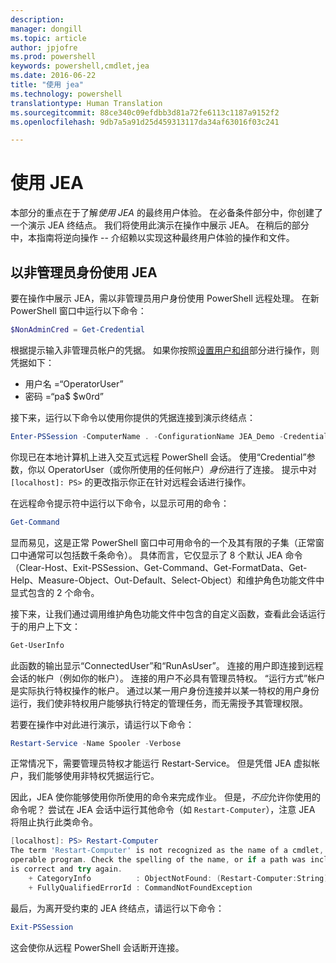 ```yaml
---
description: 
manager: dongill
ms.topic: article
author: jpjofre
ms.prod: powershell
keywords: powershell,cmdlet,jea
ms.date: 2016-06-22
title: "使用 jea"
ms.technology: powershell
translationtype: Human Translation
ms.sourcegitcommit: 88ce340c09efdbb3d81a72fe6113c1187a9152f2
ms.openlocfilehash: 9db7a5a91d25d459313117da34af63016f03c241

---
```


# 使用 JEA
本部分的重点在于了解*使用 JEA* 的最终用户体验。
在必备条件部分中，你创建了一个演示 JEA 终结点。
我们将使用此演示在操作中展示 JEA。
在稍后的部分中，本指南将逆向操作 -- 介绍赖以实现这种最终用户体验的操作和文件。

## 以非管理员身份使用 JEA
要在操作中展示 JEA，需以非管理员用户身份使用 PowerShell 远程处理。
在新 PowerShell 窗口中运行以下命令：   

```PowerShell
$NonAdminCred = Get-Credential
```

根据提示输入非管理员帐户的凭据。
如果你按照[设置用户和组](creating-a-domain-controller.md#set-up-users-and-groups)部分进行操作，则凭据如下：
-   用户名 =“OperatorUser”
-   密码 =“pa$ $w0rd”

接下来，运行以下命令以使用你提供的凭据连接到演示终结点：

```PowerShell
Enter-PSSession -ComputerName . -ConfigurationName JEA_Demo -Credential $NonAdminCred
```

你现已在本地计算机上进入交互式远程 PowerShell 会话。
使用“Credential”参数，你以 OperatorUser（或你所使用的任何帐户）*身份*进行了连接。
提示中对 `[localhost]: PS>` 的更改指示你正在针对远程会话进行操作。  

在远程命令提示符中运行以下命令，以显示可用的命令：

```PowerShell
Get-Command
```

显而易见，这是正常 PowerShell 窗口中可用命令的一个及其有限的子集（正常窗口中通常可以包括数千条命令）。
具体而言，它仅显示了 8 个默认 JEA 命令（Clear-Host、Exit-PSSession、Get-Command、Get-FormatData、Get-Help、Measure-Object、Out-Default、Select-Object）和维护角色功能文件中显式包含的 2 个命令。

接下来，让我们通过调用维护角色功能文件中包含的自定义函数，查看此会话运行于的用户上下文：

```PowerShell
Get-UserInfo
```

此函数的输出显示“ConnectedUser”和“RunAsUser”。
连接的用户即连接到远程会话的帐户（例如你的帐户）。
连接的用户不必具有管理员特权。
“运行方式”帐户是实际执行特权操作的帐户。
通过以某一用户身份连接并以某一特权的用户身份运行，我们使非特权用户能够执行特定的管理任务，而无需授予其管理权限。

若要在操作中对此进行演示，请运行以下命令：

```PowerShell
Restart-Service -Name Spooler -Verbose
```

正常情况下，需要管理员特权才能运行 Restart-Service。
但是凭借 JEA 虚拟帐户，我们能够使用非特权凭据运行它。

因此，JEA 使你能够使用你所使用的命令来完成作业。
但是，*不应*允许你使用的命令呢？
尝试在 JEA 会话中运行其他命令（如 `Restart-Computer`），注意 JEA 将阻止执行此类命令。

```PowerShell
[localhost]: PS> Restart-Computer
The term 'Restart-Computer' is not recognized as the name of a cmdlet, function, script file, or
operable program. Check the spelling of the name, or if a path was included, verify that the path
is correct and try again.
    + CategoryInfo          : ObjectNotFound: (Restart-Computer:String) [], CommandNotFoundException
    + FullyQualifiedErrorId : CommandNotFoundException
```

最后，为离开受约束的 JEA 终结点，请运行以下命令：

```PowerShell
Exit-PSSession
```

这会使你从远程 PowerShell 会话断开连接。




<!--HONumber=Jul16_HO1-->


